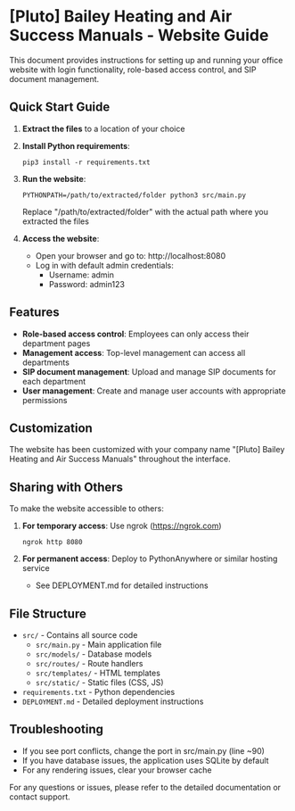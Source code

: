 # [Pluto] Bailey Heating and Air Success Manuals - Website Guide

This document provides instructions for setting up and running your office website with login functionality, role-based access control, and SIP document management.

## Quick Start Guide

1. **Extract the files** to a location of your choice

2. **Install Python requirements**:
   ```
   pip3 install -r requirements.txt
   ```

3. **Run the website**:
   ```
   PYTHONPATH=/path/to/extracted/folder python3 src/main.py
   ```
   Replace "/path/to/extracted/folder" with the actual path where you extracted the files

4. **Access the website**:
   - Open your browser and go to: http://localhost:8080
   - Log in with default admin credentials:
     * Username: admin
     * Password: admin123

## Features

- **Role-based access control**: Employees can only access their department pages
- **Management access**: Top-level management can access all departments
- **SIP document management**: Upload and manage SIP documents for each department
- **User management**: Create and manage user accounts with appropriate permissions

## Customization

The website has been customized with your company name "[Pluto] Bailey Heating and Air Success Manuals" throughout the interface.

## Sharing with Others

To make the website accessible to others:

1. **For temporary access**: Use ngrok (https://ngrok.com)
   ```
   ngrok http 8080
   ```

2. **For permanent access**: Deploy to PythonAnywhere or similar hosting service
   - See DEPLOYMENT.md for detailed instructions

## File Structure

- `src/` - Contains all source code
  - `src/main.py` - Main application file
  - `src/models/` - Database models
  - `src/routes/` - Route handlers
  - `src/templates/` - HTML templates
  - `src/static/` - Static files (CSS, JS)
- `requirements.txt` - Python dependencies
- `DEPLOYMENT.md` - Detailed deployment instructions

## Troubleshooting

- If you see port conflicts, change the port in src/main.py (line ~90)
- If you have database issues, the application uses SQLite by default
- For any rendering issues, clear your browser cache

For any questions or issues, please refer to the detailed documentation or contact support.
